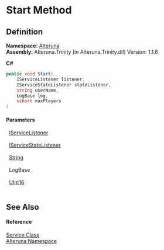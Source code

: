 # Start Method




## Definition
**Namespace:** <a href="N_Alteruna">Alteruna</a>  
**Assembly:** Alteruna.Trinity (in Alteruna.Trinity.dll) Version: 1.1.6

**C#**
``` C#
public void Start(
	IServiceListener listener,
	IServiceStateListener stateListener,
	string userName,
	LogBase log,
	ushort maxPlayers
)
```



#### Parameters
<dl><dt>  <a href="T_Alteruna_IServiceListener">IServiceListener</a></dt><dd> </dd><dt>  <a href="T_Alteruna_IServiceStateListener">IServiceStateListener</a></dt><dd> </dd><dt>  <a href="https://learn.microsoft.com/dotnet/api/system.string" target="_blank" rel="noopener noreferrer">String</a></dt><dd> </dd><dt>  LogBase</dt><dd> </dd><dt>  <a href="https://learn.microsoft.com/dotnet/api/system.uint16" target="_blank" rel="noopener noreferrer">UInt16</a></dt><dd> </dd></dl>

## See Also


#### Reference
<a href="T_Alteruna_Service">Service Class</a>  
<a href="N_Alteruna">Alteruna Namespace</a>  
